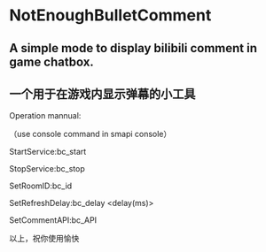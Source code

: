 # NotEnoughBulletComment

## A simple mode to display bilibili comment in game chatbox.

## 一个用于在游戏内显示弹幕的小工具

Operation mannual:

（use console command in smapi console）

StartService:bc_start

StopService:bc_stop

SetRoomID:bc_id <id>

SetRefreshDelay:bc_delay <delay(ms)>

SetCommentAPI:bc_API <API>


以上，祝你使用愉快
